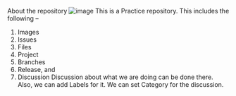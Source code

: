About the repository
![image](https://user-images.githubusercontent.com/110473966/186378993-3fd50d07-65e0-412a-ab09-daee1aa9e8a0.png)
This is a Practice repository.
This includes the following –
1.	Images
2.	Issues
3.	Files
4.	Project
5.	Branches
6.	Release, and 
7.	Discussion
Discussion about what we are doing can be done there. Also, we can add Labels for it. We can set Category for the discussion.
